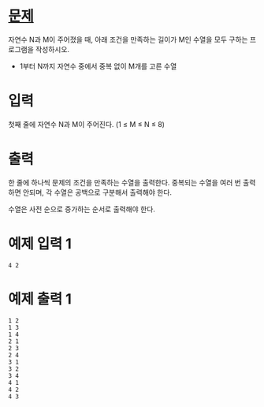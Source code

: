 # <a href="https://www.acmicpc.net/problem/15649" title="문제" target="_blank">문제</a>

자연수 N과 M이 주어졌을 때, 아래 조건을 만족하는 길이가 M인 수열을 모두 구하는 프로그램을 작성하시오.

- 1부터 N까지 자연수 중에서 중복 없이 M개를 고른 수열

# 입력

첫째 줄에 자연수 N과 M이 주어진다. (1 ≤ M ≤ N ≤ 8)

# 출력

한 줄에 하나씩 문제의 조건을 만족하는 수열을 출력한다. 중복되는 수열을 여러 번 출력하면 안되며, 각 수열은 공백으로 구분해서 출력해야 한다.

수열은 사전 순으로 증가하는 순서로 출력해야 한다.



# 예제 입력 1
```
4 2
```
# 예제 출력 1
```
1 2
1 3
1 4
2 1
2 3
2 4
3 1
3 2
3 4
4 1
4 2
4 3
```